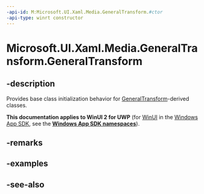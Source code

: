 ```yaml
---
-api-id: M:Microsoft.UI.Xaml.Media.GeneralTransform.#ctor
-api-type: winrt constructor
---
```


<!-- Method syntax
protected GeneralTransform()
-->

# Microsoft.UI.Xaml.Media.GeneralTransform.GeneralTransform

## -description
Provides base class initialization behavior for [GeneralTransform](generaltransform.md)-derived classes.

**This documentation applies to WinUI 2 for UWP** (for [WinUI](/windows/apps/winui/winui3/) in the [Windows App SDK](/windows/apps/windows-app-sdk/), see the **[Windows App SDK namespaces](/windows/windows-app-sdk/api/winrt/)**).

## -remarks

## -examples

## -see-also
